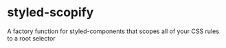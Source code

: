 # styled-scopify
A factory function for styled-components that scopes all of your CSS rules to a root selector
